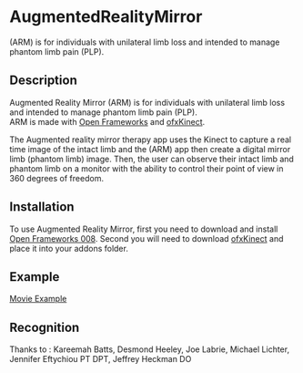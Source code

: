 AugmentedRealityMirror
======================

(ARM) is for individuals with unilateral limb loss and intended to manage phantom limb pain (PLP).

Description
-----------
Augmented Reality Mirror (ARM) is for individuals with unilateral limb loss and intended to manage phantom limb pain (PLP).  
ARM is made with [Open Frameworks](http://openframeworks.cc/) and [ofxKinect](https://github.com/ofTheo/ofxKinect). 

The Augmented reality mirror therapy app uses the Kinect to capture a real time image of the intact limb and the (ARM) app then create a digital mirror limb (phantom limb) image.  Then, the user can observe their intact limb and phantom limb on a monitor with the ability to control their point of view in 360 degrees of freedom.

Installation
------------
To use Augmented Reality Mirror, first you need to download and install [Open Frameworks 008](https://github.com/openframeworks/openFrameworks). Second you will need to download [ofxKinect](https://github.com/ofTheo/ofxKinect) and place it into your addons folder. 

Example
-------
[Movie Example](https://vimeo.com/49252026)

Recognition
-----------
Thanks to : Kareemah Batts, Desmond Heeley, Joe Labrie, Michael Lichter, Jennifer Eftychiou PT DPT, Jeffrey Heckman DO
